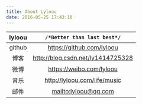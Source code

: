 ```yaml
---
title: About Lyloou
date: 2016-05-25 17:43:10
---
```


| lyloou |         `/*Better than last best*/`          |
| :----: | :------------------------------------------: |
| github |          https://github.com/lyloou           |
|  博客  |      http://blog.csdn.net/ly1414725328       |
|  微博  |           https://weibo.com/lyloou           |
|  音乐  |         http://lyloou.com/life/music         |
|  邮件  | [mailto:lyloou@qq.com](mailto:lyloou@qq.com) |
